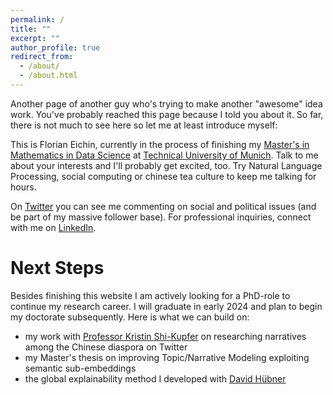 ```yaml
---
permalink: /
title: ""
excerpt: ""
author_profile: true
redirect_from: 
  - /about/
  - /about.html
---
```


Another page of another guy who's trying to make another "awesome" idea work. You've probably reached this page because I told you about it. So far, there is not much to see here so let me at least introduce myself:

This is Florian Eichin, currently in the process of finishing my [Master's in Mathematics in Data Science](https://www.ma.tum.de/en/studies-information/study-programs-mathematics/master-mathematics-in-data-science.html) at [Technical University of Munich](https://www.cit.tum.de/en/cit/home/). Talk to me about your interests and I'll probably get excited, too. Try Natural Language Processing, social computing or chinese tea culture to keep me talking for hours. 

On [Twitter](https://twitter.com/florian_eichin) you can see me commenting on social and political issues (and be part of my massive follower base). For professional inquiries, connect with me on [LinkedIn](https://www.linkedin.com/in/florian-eichin/).


Next Steps
=====

Besides finishing this website I am actively looking for a PhD-role to continue my research career. I will graduate in early 2024 and plan to begin my doctorate subsequently. Here is what we can build on:

- my work with [Professor Kristin Shi-Kupfer](https://www.uni-trier.de/en/universitaet/fachbereiche-faecher/fachbereich-ii/faecher/chinese-studies/profile/staff-a-z/translate-to-englisch-prof-dr-kristin-shi-kupfer) on researching narratives among the Chinese diaspora on Twitter
- my Master's thesis on improving Topic/Narrative Modeling exploiting semantic sub-embeddings
- the global explainability method I developed with [David Hübner](https://david-huebner.com/)